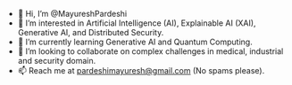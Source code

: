 - 👋 Hi, I’m @MayureshPardeshi
- 👀 I’m interested in Artificial Intelligence (AI), Explainable AI (XAI), Generative AI, and Distributed Security.
- 🌱 I’m currently learning Generative AI and Quantum Computing.
- 💞️ I’m looking to collaborate on complex challenges in medical, industrial and security domain.
- 📫 Reach me at pardeshimayuresh@gmail.com (No spams please).

<!---
MayureshPardeshi/MayureshPardeshi is a ✨ special ✨ repository because its `README.md` (this file) appears on your GitHub profile.
You can click the Preview link to take a look at your changes.
--->
